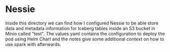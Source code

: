 # Nessie
Inside this directory we can find how I configured Nessie to be able store data and metadata information for Iceberg tables inside an S3 bucket in Minio called "test". 
The values.yaml contains the configuration to deploy the pod using Helm Chart and the notes give some additional context on how to use spark with afterwards.
